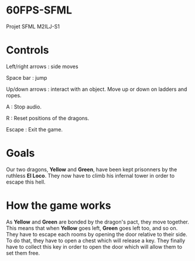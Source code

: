 # 60FPS-SFML
Projet SFML M2ILJ-S1

# Controls
Left/right arrows : side moves

Space bar : jump

Up/down arrows : interact with an object. Move up or down on ladders and ropes.

A : Stop audio.

R : Reset positions of the dragons.

Escape : Exit the game.

# Goals
Our two dragons, __Yellow__ and __Green__, have been kept prisonners by the ruthless __El Loco__. They now have to climb his infernal tower in order to escape this hell.

# How the game works
As __Yellow__ and __Green__ are bonded by the dragon's pact, they move together. This means that when __Yellow__ goes left, __Green__ goes left too, and so on.
They have to escape each rooms by opening the door relative to their side. To do that, they have to open a chest which will release a key. They finally have to collect this key in order to open the door which will allow them to set them free.
